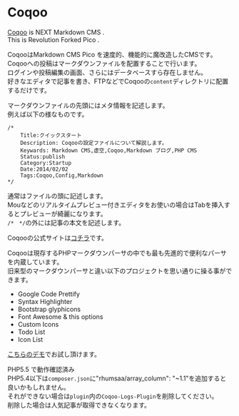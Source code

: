 Coqoo 
====

[Coqoo](http://coqoo.net/) is NEXT Markdown CMS .  
This is Revolution Forked Pico . 

CoqooはMarkdown CMS Pico を速度的、機能的に魔改造したCMSです。  
Coqooへの投稿はマークダウンファイルを配置することで行います。  
ログインや投稿編集の画面、さらにはデータベースすら存在しません。  
好きなエディタで記事を書き、FTPなどでCoqooの`content`ディレクトリに配置するだけです。  

マークダウンファイルの先頭にはメタ情報を記述します。   
例えば以下の様なものです。  

```
/*
	Title:クイックスタート	
	Description: Coqooの設定ファイルについて解説します。
	Keywards: Markdown CMS,虚空,Coqoo,Markdown ブログ,PHP CMS
	Status:publish
	Category:Startup
	Date:2014/02/02
	Tags:Coqoo,Config,Markdown
*/
```

通常はファイルの頭に記述します。  
Mouなどのリアルタイムプレビュー付きエディタをお使いの場合はTabを挿入するとプレビューが綺麗になります。  
`/*　*/`の外には記事の本文を記述します。 

Coqooの公式サイトは[コチラ](http://coqoo.net/)です。


Coqooは現存するPHPマークダウンパーサの中でも最も先進的で便利なパーサを内蔵しています。  
旧来型のマークダウンパーサと違い以下のプロジェクトを思い通りに操る事ができます。

- Google Code Prettify
- Syntax Highlighter
- Bootstrap glyphicons
- Font Awesome & this options
- Custom Icons
- Todo List
- Icon List

[こちらのデモ](http://demo.geeks-dev.com/markdown_e2_stylish/demo/)でお試し頂けます。  

PHP5.5 で動作確認済み  
PHP5.4以下は`composer.json`に"rhumsaa/array_column": "~1.1"を追加すると良いかもしれません。  
それができない場合は`plugin`内の`Coqoo-Logs-Plugin`を削除してください。  
削除した場合は人気記事が取得できなくなります。  

